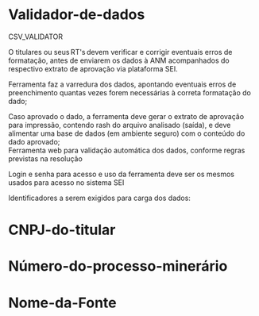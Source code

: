 # Validador-de-dados
CSV_VALIDATOR

O titulares ou seus RT's devem verificar e corrigir eventuais erros de formatação, antes de enviarem os dados à ANM acompanhados do respectivo extrato de aprovação via plataforma SEI. 

Ferramenta faz a varredura dos dados, apontando eventuais erros de preenchimento quantas vezes forem necessárias à correta formatação do dado; 

Caso aprovado o dado, a ferramenta deve gerar o extrato de aprovação para impressão, contendo rash do arquivo analisado (saída), e deve alimentar uma base de dados (em ambiente seguro) com o conteúdo do dado aprovado;   
Ferramenta web para validação automática dos dados, conforme regras previstas na resolução 

Login e senha para acesso e uso da ferramenta deve ser os mesmos usados para acesso no sistema SEI 

Identificadores a serem exigidos para carga dos dados: 

# CNPJ-do-titular 

# Número-do-processo-minerário 

# Nome-da-Fonte
